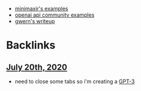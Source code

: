 - [minimaxir's examples](https://github.com/minimaxir/gpt-3-experiments/tree/master/examples)
- [openai api community examples](https://www.notion.so/OpenAI-API-Community-Examples-ce088785e541498698c1895798e67664)
- [gwern's writeup](https://www.gwern.net/GPT-3)

# Backlinks
## [July 20th, 2020](<July 20th, 2020.md>)
- need to close some tabs so i'm creating a [GPT-3](<GPT-3.md>)


